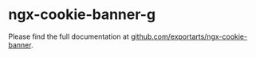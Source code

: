 # ngx-cookie-banner-g

Please find the full documentation at [github.com/exportarts/ngx-cookie-banner](https://github.com/exportarts/ngx-cookie-banner).
